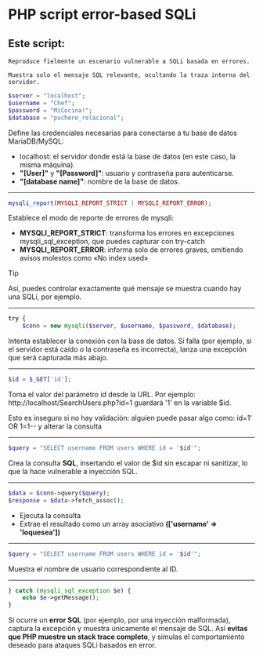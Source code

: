# PHP script error-based SQLi

## Este script:

    Reproduce fielmente un escenario vulnerable a SQLi basada en errores.

    Muestra solo el mensaje SQL relevante, ocultando la traza interna del servidor.

```php
$server = "localhost";
$username = "Chef";
$password = "MiCocina!";
$database = "puchero_relacional";
```
Define las credenciales necesarias para conectarse a tu base de datos MariaDB/MySQL:
- localhost: el servidor donde está la base de datos (en este caso, la misma máquina).
- **"[User]"** y **"[Password]"**: usuario y contraseña para autenticarse.
- **"[database name]"**: nombre de la base de datos.

___

```php
mysqli_report(MYSQLI_REPORT_STRICT | MYSQLI_REPORT_ERROR);
```
Establece el modo de reporte de errores de mysqli:
- **MYSQLI_REPORT_STRICT**: transforma los errores en excepciones mysqli_sql_exception, que puedes capturar con try-catch
- **MYSQLI_REPORT_ERROR**: informa solo de errores graves, omitiendo avisos molestos como «No index used»

> [!TIP]
> Así, puedes controlar exactamente qué mensaje se muestra cuando hay una SQLi, por ejemplo.

___

```php
try {
    $conn = new mysqli($server, $username, $password, $database);
```
Intenta establecer la conexión con la base de datos. Si falla (por ejemplo, si el servidor está caído o la contraseña es incorrecta), lanza una excepción que será capturada más abajo.

___

```php
$id = $_GET['id'];
```
Toma el valor del parámetro id desde la URL.
Por ejemplo:
http://localhost/SearchUsers.php?id=1
guardará '1' en la variable $id.

Esto es inseguro si no hay validación: alguien puede pasar algo como: id=1' OR 1=1-- y alterar la consulta

___

```php
$query = "SELECT username FROM users WHERE id = '$id'";
```
Crea la consulta **SQL**, insertando el valor de $id sin escapar ni sanitizar, lo que la hace vulnerable a inyección SQL.

___

```php
$data = $conn->query($query);
$response = $data->fetch_assoc();
```
- Ejecuta la consulta
- Extrae el resultado como un array asociativo **(['username' => 'loquesea'])**
___

```php
$query = "SELECT username FROM users WHERE id = '$id'";
```
Muestra el nombre de usuario correspondiente al ID.

___

```php
} catch (mysqli_sql_exception $e) {
    echo $e->getMessage();
}
```
Si ocurre un **error SQL** (por ejemplo, por una inyección malformada), captura la excepción y muestra únicamente el mensaje de SQL. Así **evitas que PHP muestre un stack trace completo**, y simulas el comportamiento deseado para ataques SQLi basados en error.


